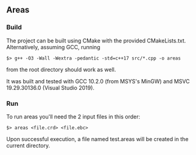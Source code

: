 ## Areas

### Build
The project can be built using CMake with the provided CMakeLists.txt.
Alternatively, assuming GCC, running
```console
$> g++ -O3 -Wall -Wextra -pedantic -std=c++17 src/*.cpp -o areas
```
from the root directory should work as well.

It was built and tested with GCC 10.2.0 (from MSYS's MinGW) and MSVC 19.29.30136.0 (Visual Studio 2019).

### Run
To run areas you'll need the 2 input files in this order:
```console
$> areas <file.crd> <file.ebc>
```
Upon successful execution, a file named test.areas will be created in the current directory.
